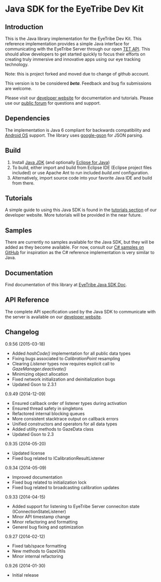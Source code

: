 Java SDK for the EyeTribe Dev Kit
====
<p>

Introduction
----
This is the Java library implementation for the EyeTribe Dev Kit. This reference implementation provides a simple Java interface for communicating with the EyeTribe Server through our open [TET API](http://dev.theeyetribe.com/api/). This should allow developers to get started quickly to focus their efforts on creating truly immersive and innovative apps using our eye tracking technology. 

Note: this is project forked and moved due to change of github account. 

This version is to be considered **_beta_**. Feedback and bug fix submissions are welcome.

Please visit our [developer website](http://dev.theeyetribe.com) for documentation and tutorials. Please use our [public forum](http://theeyetribe.com/forum) for questions and support.


Dependencies
----

The implementation is Java 6 compliant for backwards compatibility and [Android OS](http://developer.android.com) support. The library uses [google-gson](http://code.google.com/p/google-gson/) for JSON parsing.


Build
----

1. Install [Java JDK](http://www.oracle.com/technetwork/java/javase/downloads) (and optionally [Eclipse for Java](http://www.eclipse.org/downloads/)) 
2. To build, either import and build from Eclipse IDE (Eclipse project files included) or use Apache Ant to run included *build.xml* configuration.
3. Alternatively, import source code into your favorite Java IDE and build from there.


Tutorials
----

A simple guide to using this Java SDK is found in the [tutorials section](http://dev.theeyetribe.com/java/) of our developer website. More tutorials will be provided in the near future.


Samples
----

There are currently no samples available for the Java SDK, but they will be added as they become available. For now, consult our [C# samples on GitHub](https://github.com/eyetribe) for inspiration as the C# reference implementation is very similar to Java. 


Documentation
----
Find documentation of this library at [EyeTribe Java SDK Doc](http://eyetribe.github.io/tet-java-client).


API Reference
----

The complete API specification used by the Java SDK to communicate with the server is available on our [developer website](http://dev.theeyetribe.com/api/).


Changelog
----
0.9.56 (2015-03-18)

- Added *hashCode()* implementation for all public data types
- Fixing bugs associated to *CalibrationPoint* resampling
- Clearing *Listener* types now requires explicit call to *GazeManager.deactivate()*
- Minimizing object allocation
- Fixed network initialization and deinitialization bugs
- Updated Gson to 2.3.1

0.9.49 (2014-12-09)

- Ensured callback order of listener types during activation 
- Ensured thread safety in singletons
- Refactored internal blocking queues
- More consistent stacktrace output on callback errors
- Unified constructors and operators for all data types
- Added utility methods to GazeData class
- Updated Gson to 2.3

0.9.35 (2014-05-20)

-    Updated license
-    Fixed bug related to ICalibrationResultListener

0.9.34 (2014-05-09)

-    Improved documentation
-    Fixed bug related to initialization lock
-    Fixed bug related to broadcasting calibration updates

0.9.33 (2014-04-15)

-    Added support for listening to EyeTribe Server conneciton state (IConnectionStateListener)
-    Minor API timestamp change
-    Minor refactoring and formatting
-    Generel bug fixing and optimization

0.9.27 (2014-02-12)

- Fixed tab/space formatting
- New methods to GazeUtils
- Minor internal refactoring

0.9.26 (2014-01-30)

- Initial release
